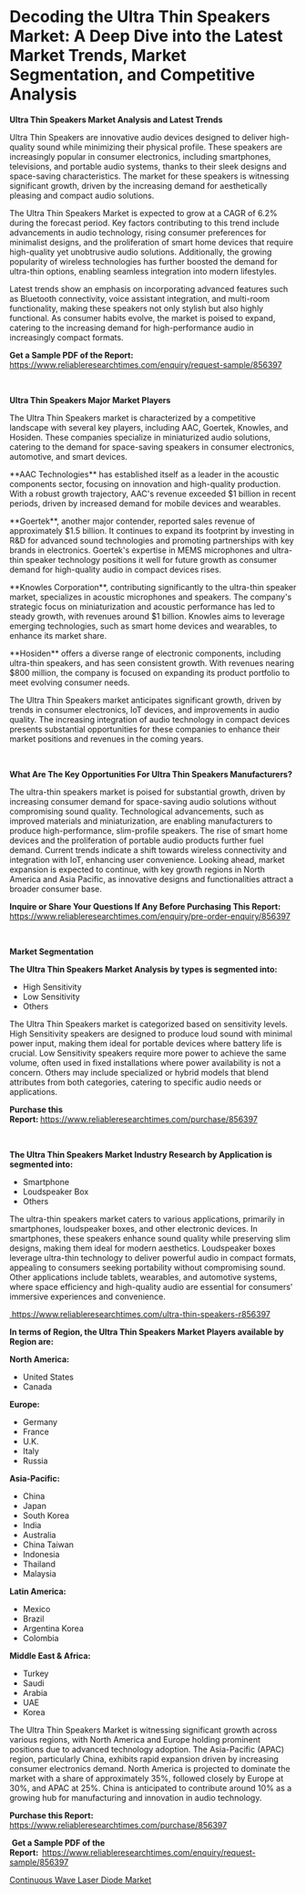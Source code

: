 <p><h1>Decoding the Ultra Thin Speakers Market: A Deep Dive into the Latest Market Trends, Market Segmentation, and Competitive Analysis</h1></p><p><strong>Ultra Thin Speakers Market Analysis and Latest Trends</strong></p>
<p><p>Ultra Thin Speakers are innovative audio devices designed to deliver high-quality sound while minimizing their physical profile. These speakers are increasingly popular in consumer electronics, including smartphones, televisions, and portable audio systems, thanks to their sleek designs and space-saving characteristics. The market for these speakers is witnessing significant growth, driven by the increasing demand for aesthetically pleasing and compact audio solutions.</p><p>The Ultra Thin Speakers Market is expected to grow at a CAGR of 6.2% during the forecast period. Key factors contributing to this trend include advancements in audio technology, rising consumer preferences for minimalist designs, and the proliferation of smart home devices that require high-quality yet unobtrusive audio solutions. Additionally, the growing popularity of wireless technologies has further boosted the demand for ultra-thin options, enabling seamless integration into modern lifestyles.</p><p>Latest trends show an emphasis on incorporating advanced features such as Bluetooth connectivity, voice assistant integration, and multi-room functionality, making these speakers not only stylish but also highly functional. As consumer habits evolve, the market is poised to expand, catering to the increasing demand for high-performance audio in increasingly compact formats.</p></p>
<p><strong>Get a Sample PDF of the Report:&nbsp;</strong> <a href="https://www.reliableresearchtimes.com/enquiry/request-sample/856397?utm_campaign=3363&utm_medium=2&utm_source=Github&utm_content=ia&utm_term=06042025&utm_id=ultra-thin-speakers">https://www.reliableresearchtimes.com/enquiry/request-sample/856397</a></p>
<p>&nbsp;</p>
<p><strong>Ultra Thin Speakers Major Market Players</strong></p>
<p><p>The Ultra Thin Speakers market is characterized by a competitive landscape with several key players, including AAC, Goertek, Knowles, and Hosiden. These companies specialize in miniaturized audio solutions, catering to the demand for space-saving speakers in consumer electronics, automotive, and smart devices.</p><p>**AAC Technologies** has established itself as a leader in the acoustic components sector, focusing on innovation and high-quality production. With a robust growth trajectory, AAC's revenue exceeded $1 billion in recent periods, driven by increased demand for mobile devices and wearables.</p><p>**Goertek**, another major contender, reported sales revenue of approximately $1.5 billion. It continues to expand its footprint by investing in R&D for advanced sound technologies and promoting partnerships with key brands in electronics. Goertek's expertise in MEMS microphones and ultra-thin speaker technology positions it well for future growth as consumer demand for high-quality audio in compact devices rises.</p><p>**Knowles Corporation**, contributing significantly to the ultra-thin speaker market, specializes in acoustic microphones and speakers. The company's strategic focus on miniaturization and acoustic performance has led to steady growth, with revenues around $1 billion. Knowles aims to leverage emerging technologies, such as smart home devices and wearables, to enhance its market share.</p><p>**Hosiden** offers a diverse range of electronic components, including ultra-thin speakers, and has seen consistent growth. With revenues nearing $800 million, the company is focused on expanding its product portfolio to meet evolving consumer needs.</p><p>The Ultra Thin Speakers market anticipates significant growth, driven by trends in consumer electronics, IoT devices, and improvements in audio quality. The increasing integration of audio technology in compact devices presents substantial opportunities for these companies to enhance their market positions and revenues in the coming years.</p></p>
<p>&nbsp;</p>
<p><strong>What Are The Key Opportunities For Ultra Thin Speakers Manufacturers?</strong></p>
<p><p>The ultra-thin speakers market is poised for substantial growth, driven by increasing consumer demand for space-saving audio solutions without compromising sound quality. Technological advancements, such as improved materials and miniaturization, are enabling manufacturers to produce high-performance, slim-profile speakers. The rise of smart home devices and the proliferation of portable audio products further fuel demand. Current trends indicate a shift towards wireless connectivity and integration with IoT, enhancing user convenience. Looking ahead, market expansion is expected to continue, with key growth regions in North America and Asia Pacific, as innovative designs and functionalities attract a broader consumer base.</p></p>
<p><strong>Inquire or Share Your Questions If Any Before Purchasing This Report:</strong> <a href="https://www.reliableresearchtimes.com/enquiry/pre-order-enquiry/856397?utm_campaign=3363&utm_medium=2&utm_source=Github&utm_content=ia&utm_term=06042025&utm_id=ultra-thin-speakers">https://www.reliableresearchtimes.com/enquiry/pre-order-enquiry/856397</a></p>
<p>&nbsp;</p>
<p><strong>Market Segmentation</strong></p>
<p><strong>The Ultra Thin Speakers Market Analysis by types is segmented into:</strong></p>
<p><ul><li>High Sensitivity</li><li>Low Sensitivity</li><li>Others</li></ul></p>
<p><p>The Ultra Thin Speakers market is categorized based on sensitivity levels. High Sensitivity speakers are designed to produce loud sound with minimal power input, making them ideal for portable devices where battery life is crucial. Low Sensitivity speakers require more power to achieve the same volume, often used in fixed installations where power availability is not a concern. Others may include specialized or hybrid models that blend attributes from both categories, catering to specific audio needs or applications.</p></p>
<p><strong>Purchase this Report:&nbsp;</strong><a href="https://www.reliableresearchtimes.com/purchase/856397?utm_campaign=3363&utm_medium=2&utm_source=Github&utm_content=ia&utm_term=06042025&utm_id=ultra-thin-speakers">https://www.reliableresearchtimes.com/purchase/856397</a></p>
<p>&nbsp;</p>
<p><strong>The Ultra Thin Speakers Market Industry Research by Application is segmented into:</strong></p>
<p><ul><li>Smartphone</li><li>Loudspeaker Box</li><li>Others</li></ul></p>
<p><p>The ultra-thin speakers market caters to various applications, primarily in smartphones, loudspeaker boxes, and other electronic devices. In smartphones, these speakers enhance sound quality while preserving slim designs, making them ideal for modern aesthetics. Loudspeaker boxes leverage ultra-thin technology to deliver powerful audio in compact formats, appealing to consumers seeking portability without compromising sound. Other applications include tablets, wearables, and automotive systems, where space efficiency and high-quality audio are essential for consumers' immersive experiences and convenience.</p></p>
<p><a href="https://www.reliableresearchtimes.com/ultra-thin-speakers-r856397?utm_campaign=3363&utm_medium=2&utm_source=Github&utm_content=ia&utm_term=06042025&utm_id=ultra-thin-speakers">&nbsp;https://www.reliableresearchtimes.com/ultra-thin-speakers-r856397</a></p>
<p><strong>In terms of Region, the Ultra Thin Speakers Market Players available by Region are:</strong></p>
<p>
    <p> <strong> North America: </strong>
        <ul>
            <li>United States</li>
            <li>Canada</li>
        </ul>
        </p> 
    <p> <strong> Europe: </strong>
        <ul>
            <li>Germany</li>
            <li>France</li>
            <li>U.K.</li>
            <li>Italy</li>
            <li>Russia</li>
        </ul>
        </p> 
    <p> <strong> Asia-Pacific: </strong>
        <ul>
            <li>China</li>
            <li>Japan</li>
            <li>South Korea</li>
            <li>India</li>
            <li>Australia</li>
            <li>China Taiwan</li>
            <li>Indonesia</li>
            <li>Thailand</li>
            <li>Malaysia</li>
        </ul>
        </p> 
    <p> <strong> Latin America: </strong>
        <ul>
            <li>Mexico</li>
            <li>Brazil</li>
            <li>Argentina Korea</li>
            <li>Colombia</li>
        </ul>
        </p> 
    <p> <strong> Middle East & Africa: </strong>
        <ul>
            <li>Turkey</li>
            <li>Saudi</li>
            <li>Arabia</li>
            <li>UAE</li>
            <li>Korea</li>
        </ul>
    </p>
    </p>
<p><p>The Ultra Thin Speakers Market is witnessing significant growth across various regions, with North America and Europe holding prominent positions due to advanced technology adoption. The Asia-Pacific (APAC) region, particularly China, exhibits rapid expansion driven by increasing consumer electronics demand. North America is projected to dominate the market with a share of approximately 35%, followed closely by Europe at 30%, and APAC at 25%. China is anticipated to contribute around 10% as a growing hub for manufacturing and innovation in audio technology.</p></p>
<p><strong>Purchase this Report: </strong><a href="https://www.reliableresearchtimes.com/purchase/856397?utm_campaign=3363&utm_medium=2&utm_source=Github&utm_content=ia&utm_term=06042025&utm_id=ultra-thin-speakers">https://www.reliableresearchtimes.com/purchase/856397</a></p>
<p>&nbsp;<strong>Get a Sample PDF of the Report:&nbsp;&nbsp;</strong><a href="https://www.reliableresearchtimes.com/enquiry/request-sample/856397?utm_campaign=3363&utm_medium=2&utm_source=Github&utm_content=ia&utm_term=06042025&utm_id=ultra-thin-speakers">https://www.reliableresearchtimes.com/enquiry/request-sample/856397</a></p>
<p><strong></strong></p>
<p><p><a href="https://github.com/shamstirroc7/Market-Research-Report-List-1/blob/main/continuous-wave-laser-diode-market.md?utm_campaign=3363&utm_medium=2&utm_source=Github&utm_content=ia&utm_term=06042025&utm_id=ultra-thin-speakers">Continuous Wave Laser Diode Market</a></p></p>